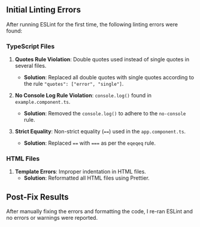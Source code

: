 ## Initial Linting Errors

After running ESLint for the first time, the following linting errors were found:

### TypeScript Files
1. **Quotes Rule Violation**: Double quotes used instead of single quotes in several files.
   - **Solution**: Replaced all double quotes with single quotes according to the rule `"quotes": ["error", "single"]`.

2. **No Console Log Rule Violation**: `console.log()` found in `example.component.ts`.
   - **Solution**: Removed the `console.log()` to adhere to the `no-console` rule.

3. **Strict Equality**: Non-strict equality (`==`) used in the `app.component.ts`.
   - **Solution**: Replaced `==` with `===` as per the `eqeqeq` rule.

### HTML Files
1. **Template Errors**: Improper indentation in HTML files.
   - **Solution**: Reformatted all HTML files using Prettier.

## Post-Fix Results

After manually fixing the errors and formatting the code, I re-ran ESLint and no errors or warnings were reported.